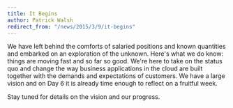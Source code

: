 ```yaml
---
title: It Begins
author: Patrick Walsh
redirect_from: "/news/2015/3/9/it-begins"
---
```


We have left behind the comforts of salaried positions and known quantities and embarked on an exploration of the unknown.  Here's what we do know: things are moving fast and so far so good.  We're here to take on the status quo and change the way business applications in the cloud are built together with the demands and expectations of customers.  We have a large vision and on Day 6 it is already time enough to reflect on a fruitful week.

Stay tuned for details on the vision and our progress. 